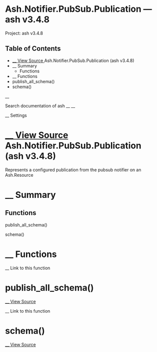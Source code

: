 # Ash.Notifier.PubSub.Publication — ash v3.4.8

Project: ash v3.4.8

## Table of Contents

- [ __ View Source ](external_link) Ash.Notifier.PubSub.Publication (ash v3.4.8)
- __ Summary
  - Functions
- __ Functions
- publish_all_schema()
- schema()

__

Search documentation of ash __ __

__ Settings

#  [ __ View Source ](external_link) Ash.Notifier.PubSub.Publication (ash v3.4.8)

Represents a configured publication from the pubsub notifier on an Ash.Resource

#  __ Summary

##  Functions

publish_all_schema()

schema()

#  __ Functions

__ Link to this function

# publish_all_schema()

[ __ View Source ](external_link)

__ Link to this function

# schema()

[ __ View Source ](external_link)
